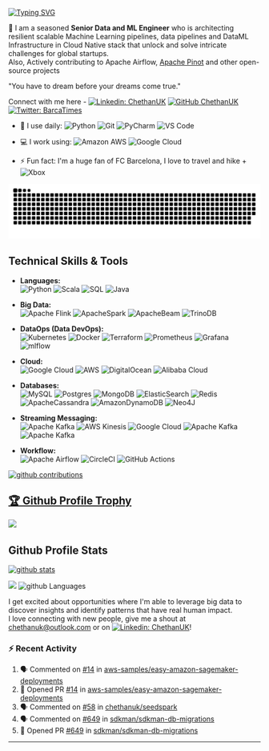 [![Typing SVG](https://readme-typing-svg.demolab.com?font=Fira+Code&pause=4000&color=112BF7&width=500&lines=Hey%2C+I+am+Chethan+Umesha+Kyathanahalli)](https://git.io/typing-svg)

🔭 I am a seasoned **Senior Data and ML Engineer** who is architecting resilient scalable Machine Learning pipelines, data pipelines and DataML Infrastructure in Cloud Native stack that unlock and solve intricate challenges for global startups. </br>
Also, Actively contributing to Apache Airflow, [Apache Pinot](https://www.startree.ai/blogs/apache-pinots-graduation-a-celebration-of-community-and-a-look-ahead) and other open-source projects

"You have to dream before your dreams come true."

Connect with me here - [![Linkedin: ChethanUK](https://img.shields.io/badge/-chethanuk-blue?style=flat-square&logo=Linkedin&logoColor=white&link=https://www.linkedin.com/in/chethanuk/)](https://www.linkedin.com/in/chethanuk/)
[![GitHub ChethanUK](https://img.shields.io/github/followers/chethanuk?label=follow&style=social)](https://github.com/chethanuk)
[![Twitter: BarcaTimes](https://img.shields.io/twitter/follow/BarcaTimes?style=social)](https://twitter.com/BarcaTimes)

- 🚀 I use daily:
  ![Python](https://img.shields.io/badge/-Python-8fcfd1?style=plastic&logo=Python)
  ![Git](https://img.shields.io/badge/-Git-black?style=plastic&logo=git)
  ![PyCharm](https://img.shields.io/badge/pycharm-143?logo=pycharm&logoColor=black&color=black&labelColor=green)
  ![VS Code](https://img.shields.io/badge/-VS%20Code-007ACC?style=plastic&logo=visual-studio-code)

- 💻 I work using:
  ![Amazon AWS](https://img.shields.io/badge/Amazon%20AWS-232F3E?style=plastic&logo=amazon-aws)
  ![Google Cloud](https://img.shields.io/badge/GoogleCloud-%234285F4.svg?logo=google-cloud&logoColor=white)

- ⚡️ Fun fact: I'm a huge fan of FC Barcelona, I love to travel and hike + ![Xbox](https://img.shields.io/badge/xbox-%23107C10.svg?logo=xbox&logoColor=white)


<picture>
  <source media="(prefers-color-scheme: dark)" srcset="https://raw.githubusercontent.com/platane/platane/output/github-contribution-grid-snake-dark.svg">
  <source media="(prefers-color-scheme: light)" srcset="https://raw.githubusercontent.com/platane/platane/output/github-contribution-grid-snake.svg">
  <img alt="github contribution grid snake animation" src="https://raw.githubusercontent.com/platane/platane/output/github-contribution-grid-snake.svg">
</picture>

<a><h2>Technical Skills & Tools</h2></a>

 - **Languages:**  </br>
  ![Python](https://img.shields.io/badge/Python-3670A0?style=flat&logo=python&logoColor=ffdd54) 
  ![Scala](https://img.shields.io/badge/Scala-%23DC322F.svg?style=flat&logo=scala&logoColor=white) 
  ![SQL](https://img.shields.io/badge/SQL-%233579b6.svg?style=flat&logo=postgresql&logoColor=white) 
  ![Java](https://img.shields.io/badge/JAVA-%23ED8B00.svg?style=flat&logo=openbsd&logoColor=white) 
  
 - **Big Data:**  </br>
  ![Apache Flink](https://img.shields.io/badge/Apache%20Flink-E6526F?logo=Apache%20Flink&logoColor=white)
  ![ApacheSpark](https://img.shields.io/badge/Apache%20Spark-%233579b6.svg?style=flat&logo=apache&logoColor=white)
  ![ApacheBeam](https://img.shields.io/badge/Apache%20Beam-%23ED8B00.svg?style=flat&logo=apache&logoColor=white)
  ![TrinoDB](https://img.shields.io/badge/TrinoDB-%23073763.svg?style=flat&logo=supabase&logoColor=white)

 - **DataOps (Data DevOps):**  </br>
  ![Kubernetes](https://img.shields.io/badge/Kubernetes-%23326ce5.svg?logo=kubernetes&logoColor=white) 
  ![Docker](https://img.shields.io/badge/Docker-%230db7ed.svg?logo=docker&logoColor=white) 
  ![Terraform](https://img.shields.io/badge/Terraform-%235835CC.svg?logo=terraform&logoColor=white) 
  ![Prometheus](https://img.shields.io/badge/Prometheus-E6522C?logo=Prometheus&logoColor=white) 
  ![Grafana](https://img.shields.io/badge/Grafana-%23F46800.svg?logo=grafana&logoColor=white)
  ![mlflow](https://img.shields.io/badge/MLFlow-%23d9ead3.svg?style=flat&logo=numpy&logoColor=blue)


 - **Cloud:**  </br>
  ![Google Cloud](https://img.shields.io/badge/GoogleCloud-%234285F4.svg?style=flat&logo=google-cloud&logoColor=white) 
  ![AWS](https://img.shields.io/badge/AWS-%23FF9900.svg?style=flat&logo=amazon-aws&logoColor=white) 
  ![DigitalOcean](https://img.shields.io/badge/DigitalOcean-%230167ff.svg?style=flat&logo=digitalOcean&logoColor=white) 
  ![Alibaba Cloud](https://img.shields.io/badge/AlibabaCloud-%23FF6701.svg?style=flat&logo=alibabacloud&logoColor=white)  

 - **Databases:**  </br>
  ![MySQL](https://img.shields.io/badge/MySQL-%2300f.svg?style=flat&logo=mysql&logoColor=white)
  ![Postgres](https://img.shields.io/badge/Postgres-%23316192.svg?style=flat&logo=postgresql&logoColor=white)
  ![MongoDB](https://img.shields.io/badge/MongoDB-%234ea94b.svg?style=flat&logo=mongodb&logoColor=white)
  ![ElasticSearch](https://img.shields.io/badge/-ElasticSearch-005571?style=flat&logo=elasticsearch)
  ![Redis](https://img.shields.io/badge/Redis-%23DD0031.svg?style=flat&logo=redis&logoColor=white)
  ![ApacheCassandra](https://img.shields.io/badge/Cassandra-%231287B1.svg?style=flat&logo=apache-cassandra&logoColor=white)
  ![AmazonDynamoDB](https://img.shields.io/badge/DynamoDB-4053D6?style=flat&logo=Amazon%20DynamoDB&logoColor=white)
  ![Neo4J](https://img.shields.io/badge/Neo4j-008CC1?style=flat&logo=neo4j&logoColor=white)
  
 - **Streaming Messaging:**  </br>
  ![Apache Kafka](https://img.shields.io/badge/Apache%20Kafka-000?style=flat&logo=apachekafka)
  ![AWS Kinesis](https://img.shields.io/badge/AWS%20Kinesis-%23FF9900.svg?style=flat&logo=amazon-aws&logoColor=white)
  ![Google Cloud](https://img.shields.io/badge/GCP%20PubSub-%234285F4.svg?style=flat&logo=google-cloud&logoColor=white)
  ![Apache Kafka](https://img.shields.io/badge/Kafka%20Connect-c39d2a?style=flat&logo=apachekafka)
  ![Apache Kafka](https://img.shields.io/badge/KSQL-073?style=flat&logo=apachekafka)


 - **Workflow:**  </br>
  ![Apache Airflow](https://img.shields.io/badge/Apache%20Airflow-CDFFCD?style=flat&logo=Apache%20Airflow&logoColor=black)
  ![CircleCI](https://img.shields.io/badge/Circle%20CI-%23161616.svg?style=flat&logo=circleci&logoColor=white)
  ![GitHub Actions](https://img.shields.io/badge/Github%20Actions-%232671E5.svg?style=flat&logo=githubactions&logoColor=white)


[![github contributions](https://github-profile-summary-cards.vercel.app/api/cards/profile-details?username=chethanuk&theme=monokai)](https://github.com/chethanuk)

<a href="https://github.com/ryo-ma/github-profile-trophy"><h2>🏆 Github Profile Trophy</h2></a>
<a href="https://github.com/ryo-ma/github-profile-trophy">
  <img width=800 src="https://github-profile-trophy.vercel.app/?username=ryo-ma&column=8&theme=gruvbox&no-frame=true"/>
</a>


## Github Profile Stats

[![github stats](https://github-readme-stats.vercel.app/api?username=chethanuk&theme=dark&show_icons=true)](https://github.com/chethanuk)

![](https://github-profile-summary-cards.vercel.app/api/cards/productive-time?username=chethanuk&theme=monokai)
![github Languages](https://github-profile-summary-cards.vercel.app/api/cards/most-commit-language?username=chethanuk&theme=default)

I get excited about opportunities where I'm able to leverage big data to discover insights and identify patterns that have real human impact. <br/>
I love connecting with new people, give me a shout at chethanuk@outlook.com or on [![Linkedin: ChethanUK](https://img.shields.io/badge/-chethanuk-blue?style=flat-square&logo=Linkedin&logoColor=white&link=https://www.linkedin.com/in/chethanuk/)](https://www.linkedin.com/in/chethanuk/)!

### :zap: Recent Activity

<!--START_SECTION:activity-->
1. 🗣 Commented on [#14](https://github.com/aws-samples/easy-amazon-sagemaker-deployments/pull/14#issuecomment-1644592804) in [aws-samples/easy-amazon-sagemaker-deployments](https://github.com/aws-samples/easy-amazon-sagemaker-deployments)
2. 💪 Opened PR [#14](https://github.com/aws-samples/easy-amazon-sagemaker-deployments/pull/14) in [aws-samples/easy-amazon-sagemaker-deployments](https://github.com/aws-samples/easy-amazon-sagemaker-deployments)
3. 🗣 Commented on [#58](https://github.com/chethanuk/seedspark/pull/58#issuecomment-1615999544) in [chethanuk/seedspark](https://github.com/chethanuk/seedspark)
4. 🗣 Commented on [#649](https://github.com/sdkman/sdkman-db-migrations/pull/649#issuecomment-1576117187) in [sdkman/sdkman-db-migrations](https://github.com/sdkman/sdkman-db-migrations)
5. 💪 Opened PR [#649](https://github.com/sdkman/sdkman-db-migrations/pull/649) in [sdkman/sdkman-db-migrations](https://github.com/sdkman/sdkman-db-migrations)
<!--END_SECTION:activity-->

---
